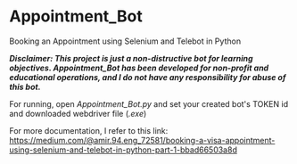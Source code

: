 # Appointment_Bot
Booking an Appointment using Selenium and Telebot in Python

***Disclaimer: This project is just a non-distructive bot for learning objectives. Appointment_Bot has been developed for non-profit and educational operations, and I do not have any responsibility for abuse of this bot.***

For running, open *Appointment_Bot.py* and set your created bot's TOKEN id and downloaded webdriver file (*.exe*)

For more documentation, I refer to this link:
https://medium.com/@amir.94.eng_72581/booking-a-visa-appointment-using-selenium-and-telebot-in-python-part-1-bbad66503a8d
